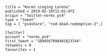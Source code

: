 ```
title = "Karen singing Lorena"
published = 2019-02-10T12:01:47Z
origin = "twitter-norms_ps4"
type = "tweet"
tag = [ "ps4share", "red-dead-redemption-2",]

[twitter]
account = "norms_ps4"
first_tweet = "1094567098481823744"
retweets = 0
favourites = 1
```

<p class='image'><img src='https://mnf.m17s.net/2019/02/10/DzCu-WPWoAIMBcf.jpg' alt=''></p>

